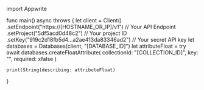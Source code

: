 import Appwrite

func main() async throws {
    let client = Client()
      .setEndpoint("https://[HOSTNAME_OR_IP]/v1") // Your API Endpoint
      .setProject("5df5acd0d48c2") // Your project ID
      .setKey("919c2d18fb5d4...a2ae413da83346ad2") // Your secret API key
    let databases = Databases(client, "[DATABASE_ID]")
    let attributeFloat = try await databases.createFloatAttribute(
        collectionId: "[COLLECTION_ID]",
        key: "",
        required: xfalse
    )

    print(String(describing: attributeFloat)
}
